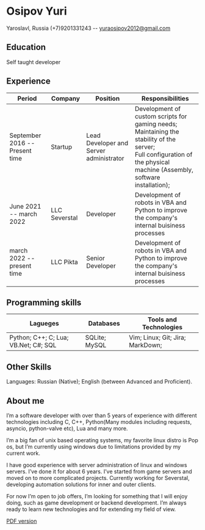 # Osipov Yuri
Yaroslavl, Russia
(+7)9201331243 -- yuraosipov2012@gmail.com

## Education
Self taught developer

## Experience

|Period|Company|Position|Responsibilities|
|---|---|---|---|
|September 2016 -- Present time | Startup | Lead Developer and Server administrator | Development of custom scripts for gaming needs; <br> Maintaining the stability of the server;<br> Full configuration of the physical machine (Assembly, software installation); |
|June 2021 -- march 2022 | LLC Severstal | Developer | Development of robots in VBA and Python to improve the company's internal buisiness processes |
|march 2022 -- present time | LLC Pikta | Senior Developer | Development of robots in VBA and Python to improve the company's internal buisiness processes |

## Programming skills
|Lagueges|Databases|Tools and Technologies|
|---|---|---|
|Python; C++; C; Lua; VB.Net; C#; SQL|SQLite; MySQL|Vim; Linux; Git; Jira; MarkDown;|

## Other Skills

Languages: Russian (Native); English (between Advanced and Proficient).

## About me
I’m a software developer with over than 5 years of experience with different technologies including C, C++, Python(Many modules including requests, asyncio, python-valve etc), Lua and many more.

I’m a big fan of unix based operating systems, my favorite linux distro is Pop os, but I’m currently using windows due to limitations provided by my current work.

I have good experience with server administration of linux and windows servers. I’ve done it for about 6 years. I’ve started from game servers and moved on to more complicated projects.
Currently working for Severstal, developing automation solutions for  inner and outer clients. 

For now I’m open to job offers, I’m looking for something that I will enjoy doing, such as game development or backend development. I’m always ready to learn new technologies and for extending my field of view.

[PDF version](https://github.com/LutzGebelman/LutzGebelman.Github.io/blob/main/Osipov_Yuri_Developer_CV.pdf)
